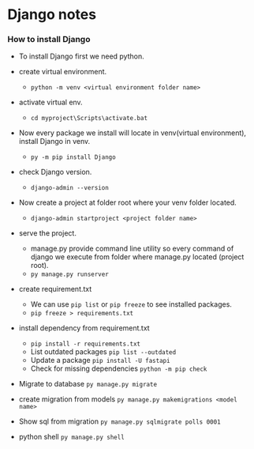 # Django notes
### How to install Django
* To install Django first we need python.
* create virtual environment.
  * ``python -m venv <virtual environment folder name>``


* activate virtual env.
  * ``cd myproject\Scripts\activate.bat``


* Now every package we install will locate in venv(virtual environment), install Django in venv.
  * ``py -m pip install Django``


* check Django version.
  * ``django-admin --version``


* Now create a project at folder root where your venv folder located.
  * ``django-admin startproject <project folder name>``


* serve the project.
  * manage.py provide command line utility so every command of django we execute from folder where manage.py located (project root).
  * ``py manage.py runserver``


* create requirement.txt
  * We can use ``pip list`` or ``pip freeze`` to see installed packages.
  * ``pip freeze > requirements.txt``


* install dependency from requirement.txt
  * ``pip install -r requirements.txt``
  * List outdated packages ``pip list --outdated``
  * Update a package ``pip install -U fastapi``
  * Check for missing dependencies ``python -m pip check``

* Migrate to database ``py manage.py migrate``


* create migration from models ``py manage.py makemigrations <model name>``


* Show sql from migration ``py manage.py sqlmigrate polls 0001``


* python shell ``py manage.py shell``